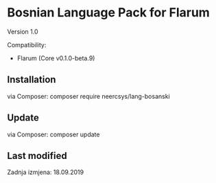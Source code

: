 # Bosnian Language Pack for Flarum

Version 1.0

Compatibility:
- Flarum (Core v0.1.0-beta.9)

## Installation

via Composer: 
composer require neercsys/lang-bosanski

## Update

via Composer: 
composer update

## Last modified
Zadnja izmjena: 18.09.2019
